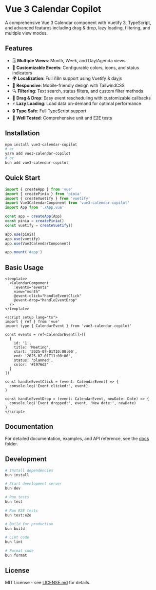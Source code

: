 # Vue 3 Calendar Copilot

A comprehensive Vue 3 Calendar component with Vuetify 3, TypeScript, and advanced features including drag & drop, lazy loading, filtering, and multiple view modes.

## Features

- 🗓️ **Multiple Views**: Month, Week, and Day/Agenda views
- 🎨 **Customizable Events**: Configurable colors, icons, and status indicators
- 🌍 **Localization**: Full i18n support using Vuetify & dayjs
- 📱 **Responsive**: Mobile-friendly design with TailwindCSS
- 🔍 **Filtering**: Text search, status filters, and custom filter methods
- 🎯 **Drag & Drop**: Easy event rescheduling with customizable callbacks
- ⚡ **Lazy Loading**: Load data on-demand for optimal performance
- 🔒 **Type Safe**: Full TypeScript support
- 🧪 **Well Tested**: Comprehensive unit and E2E tests

## Installation

```bash
npm install vue3-calendar-copilot
# or
yarn add vue3-calendar-copilot
# or
bun add vue3-calendar-copilot
```

## Quick Start

```typescript
import { createApp } from 'vue'
import { createPinia } from 'pinia'
import { createVuetify } from 'vuetify'
import Vue3CalendarComponent from 'vue3-calendar-copilot'
import App from './App.vue'

const app = createApp(App)
const pinia = createPinia()
const vuetify = createVuetify()

app.use(pinia)
app.use(vuetify)
app.use(Vue3CalendarComponent)

app.mount('#app')
```

## Basic Usage

```vue
<template>
  <CalendarComponent
    :events="events"
    view="month"
    @event-click="handleEventClick"
    @event-drop="handleEventDrop"
  />
</template>

<script setup lang="ts">
import { ref } from 'vue'
import type { CalendarEvent } from 'vue3-calendar-copilot'

const events = ref<CalendarEvent[]>([
  {
    id: '1',
    title: 'Meeting',
    start: '2025-07-01T10:00:00',
    end: '2025-07-01T11:00:00',
    status: 'planned',
    color: '#1976d2'
  }
])

const handleEventClick = (event: CalendarEvent) => {
  console.log('Event clicked:', event)
}

const handleEventDrop = (event: CalendarEvent, newDate: Date) => {
  console.log('Event dropped:', event, 'New date:', newDate)
}
</script>
```

## Documentation

For detailed documentation, examples, and API reference, see the [docs](./docs) folder.

## Development

```bash
# Install dependencies
bun install

# Start development server
bun dev

# Run tests
bun test

# Run E2E tests
bun test:e2e

# Build for production
bun build

# Lint code
bun lint

# Format code
bun format
```

## License

MIT License - see [LICENSE.md](./LICENSE.md) for details.
